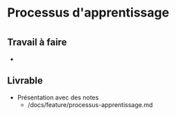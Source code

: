 # Processus d'apprentissage 

# 
## Travail à faire
- 
## Livrable

- Présentation avec des notes 
  - /docs/feature/processus-apprentissage.md